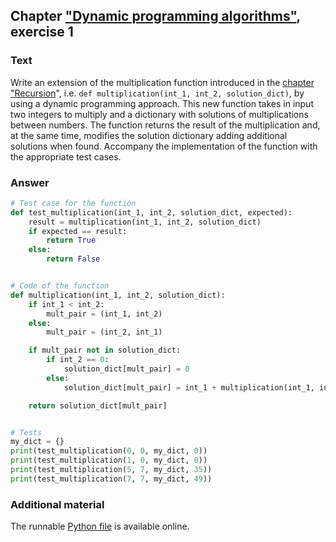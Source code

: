 ## Chapter ["Dynamic programming algorithms"](https://comp-think.github.io/book/10.pdf), exercise 1

### Text
Write an extension of the multiplication function introduced in the [chapter "Recursion](https://comp-think.github.io/book/08.pdf)", i.e. `def multiplication(int_1, int_2, solution_dict)`, by using a dynamic programming approach. This new function takes in input two integers to multiply and a dictionary with solutions of multiplications between numbers. The function returns the result of the multiplication and, at the same time, modifies the solution dictionary adding additional solutions when found. Accompany the implementation of the function with the appropriate test cases. 

### Answer
```python
# Test case for the function
def test_multiplication(int_1, int_2, solution_dict, expected):
    result = multiplication(int_1, int_2, solution_dict)
    if expected == result:
        return True
    else:
        return False


# Code of the function
def multiplication(int_1, int_2, solution_dict):
    if int_1 < int_2:
        mult_pair = (int_1, int_2)
    else:
        mult_pair = (int_2, int_1)

    if mult_pair not in solution_dict:
        if int_2 == 0:
            solution_dict[mult_pair] = 0
        else:
            solution_dict[mult_pair] = int_1 + multiplication(int_1, int_2 - 1, solution_dict)

    return solution_dict[mult_pair]


# Tests
my_dict = {}
print(test_multiplication(0, 0, my_dict, 0))
print(test_multiplication(1, 0, my_dict, 0))
print(test_multiplication(5, 7, my_dict, 35))
print(test_multiplication(7, 7, my_dict, 49))
```

### Additional material
The runnable [Python file](exercise_1.py) is available online.